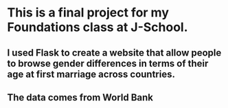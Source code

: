 # This is a final project for my Foundations class at J-School. 
## I used Flask to create a website that allow people to browse gender differences in terms of their age at first marriage across countries.
## The data comes from World Bank

